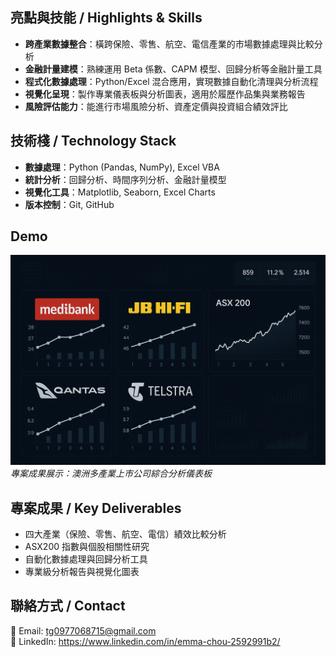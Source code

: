
## 亮點與技能 / Highlights & Skills
- **跨產業數據整合**：橫跨保險、零售、航空、電信產業的市場數據處理與比較分析
- **金融計量建模**：熟練運用 Beta 係數、CAPM 模型、回歸分析等金融計量工具
- **程式化數據處理**：Python/Excel 混合應用，實現數據自動化清理與分析流程
- **視覺化呈現**：製作專業儀表板與分析圖表，適用於履歷作品集與業務報告
- **風險評估能力**：能進行市場風險分析、資產定價與投資組合績效評比

## 技術棧 / Technology Stack
- **數據處理**：Python (Pandas, NumPy), Excel VBA
- **統計分析**：回歸分析、時間序列分析、金融計量模型
- **視覺化工具**：Matplotlib, Seaborn, Excel Charts
- **版本控制**：Git, GitHub

## Demo
![](./專案圖片.png)
*專案成果展示：澳洲多產業上市公司綜合分析儀表板*

## 專案成果 / Key Deliverables
- 四大產業（保險、零售、航空、電信）績效比較分析
- ASX200 指數與個股相關性研究
- 自動化數據處理與回歸分析工具
- 專業級分析報告與視覺化圖表

## 聯絡方式 / Contact
📧 Email: tg0977068715@gmail.com  
🔗 LinkedIn: https://www.linkedin.com/in/emma-chou-2592991b2/
